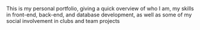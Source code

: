 This is my personal portfolio, giving a quick overview of who I am, my skills in front-end, back-end, and database development, as well as some of my social involvement in clubs and team projects